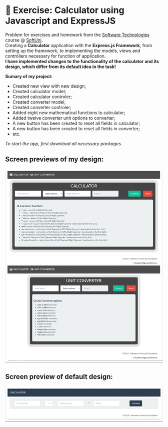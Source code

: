 # :triangular_ruler: Exercise: Calculator using Javascript and ExpressJS

Problem for exercises and homework from the [Software Technologies](https://github.com/OgnyanDD/Software-Technologies) course @ [SoftUni](https://softuni.bg/).<br/>
Creating a **Calculator** application with the **Express.js Framework**, from setting up the framework, to implementing the models, views and controllers necessary for function of application.<br/>
**I have implemented changes to the functionality of the calculator and its design, which differ from its default idea in the task!**<br/>

**Sumary of my project:**
* Created new view with new design;
* Created calculator model;
* Created calculator controler;
* Created converter model;
* Created converter controler;
* Added eight new mathematical functions to calculator;
* Added twelve converter unit options to converter;
* A new button has been created to reset all fields in calculator;
* A new button has been created to reset all fields in converter;
* etc.

*To start the app, first download all necessary packages.*
## Screen previews of my design:
![My Design](https://github.com/OgnyanDD/Web-Calculator/blob/master/pic's/MyDesign.png)
<br/>
## Screen preview of default design:
![Default Design](https://github.com/OgnyanDD/Web-Calculator/blob/master/pic's/DefaultDesign.png)
